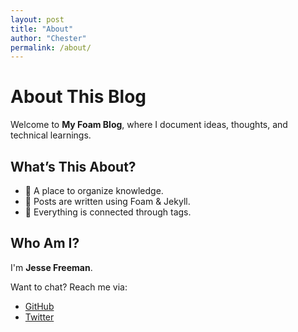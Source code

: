 ```yaml
---
layout: post
title: "About"
author: "Chester"
permalink: /about/
---
```


# About This Blog

Welcome to **My Foam Blog**, where I document ideas, thoughts, and technical learnings.

## What’s This About?
- 📖 A place to organize knowledge.
- 📝 Posts are written using Foam & Jekyll.
- 🔗 Everything is connected through tags.

## Who Am I?
I'm **Jesse Freeman**.

Want to chat? Reach me via:
- [GitHub](https://github.com/jessefreeman)
- [Twitter](https://twitter.com/jessefreeman)
